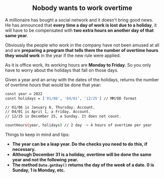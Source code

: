 <h2 align="center">Nobody wants to work overtime</h2>

A millionaire has bought a social network and it doesn't bring good news. He has announced that **every time a day of work is lost due to a holiday**, it will have to be compensated with **two extra hours on another day of that same year**.

Obviously the people who work in the company have not been amused at all and are **preparing a program that tells them the number of overtime hours they would work** in the year if the new rule were applied.

As it is office work, its working hours are **Monday to Friday**. So you only have to worry about the holidays that fall on those days.

Given a year and an array with the dates of the holidays, returns the number of overtime hours that would be done that year:

```sh
const year = 2022
const holidays = ['01/06', '04/01', '12/25'] // MM/DD format

// 01/06 is January 6, Thursday. Account.
// 04/01 is April 1, a Friday. Account.
// 12/25 is December 25, a Sunday. It does not count.

countHours(year, holidays) // 2 day -> 4 hours of overtime per year
```

Things to keep in mind and tips:

- **The year can be a leap year. Do the checks you need to do this, if necessary.**
- **Although December 31 is a holiday, overtime will be done the same year and not the following year.**
- **The method `Date.getDay()` returns the day of the week of a date. 0 is Sunday, 1 is Monday, etc.**
